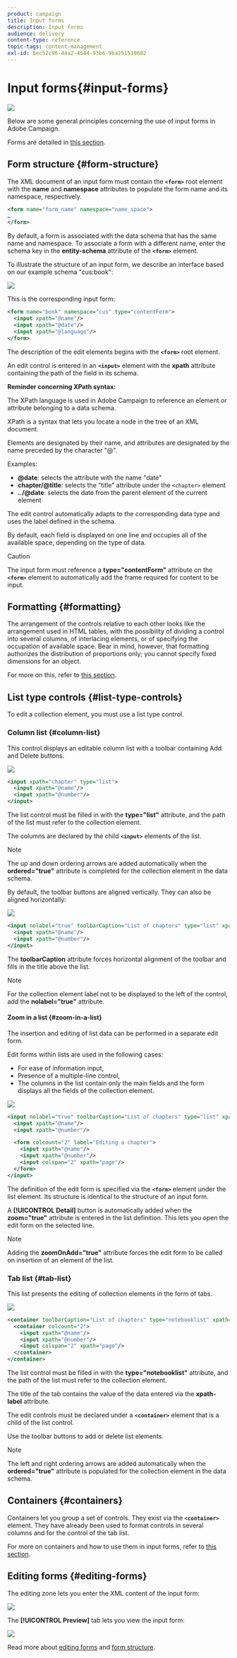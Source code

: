 ```yaml
---
product: campaign
title: Input forms
description: Input forms
audience: delivery
content-type: reference
topic-tags: content-management
exl-id: 8ec52c96-44a2-4544-93b6-9ba251510682
---
```

# Input forms{#input-forms}

![](../../assets/common.svg)

Below are some general principles concerning the use of input forms in Adobe Campaign.

Forms are detailed in [this section](../../configuration/using/identifying-a-form.md).

## Form structure {#form-structure}

The XML document of an input form must contain the **`<form>`** root element with the **name** and **namespace** attributes to populate the form name and its namespace, respectively.

```xml
<form name="form_name" namespace="name_space">
…
</form>
```

By default, a form is associated with the data schema that has the same name and namespace. To associate a form with a different name, enter the schema key in the **entity-schema** attribute of the **`<form>`** element.

To illustrate the structure of an input form, we describe an interface based on our example schema "cus:book":

![](assets/d_ncs_content_form1.png)

This is the corresponding input form:

```xml
<form name="book" namespace="cus" type="contentForm">
  <input xpath="@name"/>
  <input xpath="@date"/>
  <input xpath="@language"/>
</form>
```

The description of the edit elements begins with the **`<form>`** root element.

An edit control is entered in an **`<input>`** element with the **xpath** attribute containing the path of the field in its schema.

**Reminder concerning XPath syntax:**

The XPath language is used in Adobe Campaign to reference an element or attribute belonging to a data schema.

XPath is a syntax that lets you locate a node in the tree of an XML document.

Elements are designated by their name, and attributes are designated by the name preceded by the character "@".

Examples:

* **@date**: selects the attribute with the name "date"
* **chapter/@title**: selects the "title" attribute under the `<chapter>` element
* **../@date**: selects the date from the parent element of the current element

The edit control automatically adapts to the corresponding data type and uses the label defined in the schema.

By default, each field is displayed on one line and occupies all of the available space, depending on the type of data.

>[!CAUTION]
>
>The input form must reference a **type="contentForm"** attribute on the **`<form>`** element to automatically add the frame required for content to be input.

## Formatting {#formatting}

The arrangement of the controls relative to each other looks like the arrangement used in HTML tables, with the possibility of dividing a control into several columns, of interlacing elements, or of specifying the occupation of available space. Bear in mind, however, that formatting authorizes the distribution of proportions only; you cannot specify fixed dimensions for an object.

For more on this, refer to [this section](../../configuration/using/form-structure.md#formatting).

## List type controls {#list-type-controls}

To edit a collection element, you must use a list type control.

### Column list {#column-list}

This control displays an editable column list with a toolbar containing Add and Delete buttons.

![](assets/d_ncs_content_form4.png)

```xml
<input xpath="chapter" type="list">
  <input xpath="@name"/>
  <input xpath="@number"/>
</input>
```

The list control must be filled in with the **type="list"** attribute, and the path of the list must refer to the collection element.

The columns are declared by the child **`<input>`** elements of the list.

>[!NOTE]
>
>The up and down ordering arrows are added automatically when the **ordered="true"** attribute is completed for the collection element in the data schema.

By default, the toolbar buttons are aligned vertically. They can also be aligned horizontally:

![](assets/d_ncs_content_form5.png)

```xml
<input nolabel="true" toolbarCaption="List of chapters" type="list" xpath="chapter">
  <input xpath="@name"/>
  <input xpath="@number"/>
</input>
```

The **toolbarCaption** attribute forces horizontal alignment of the toolbar and fills in the title above the list.

>[!NOTE]
>
>For the collection element label not to be displayed to the left of the control, add the **nolabel="true"** attribute.

#### Zoom in a list {#zoom-in-a-list}

The insertion and editing of list data can be performed in a separate edit form.

Edit forms within lists are used in the following cases:

* For ease of information input,
* Presence of a multiple-line control,
* The columns in the list contain only the main fields and the form displays all the fields of the collection element.

![](assets/d_ncs_content_form7.png)

```xml
<input nolabel="true" toolbarCaption="List of chapters" type="list" xpath="chapter" zoom="true" zoomOnAdd="true">
  <input xpath="@name"/>
  <input xpath="@number"/>

  <form colcount="2" label="Editing a chapter">
    <input xpath="@name"/>
    <input xpath="@number"/>
    <input colspan="2" xpath="page"/>
  </form>
</input>
```

The definition of the edit form is specified via the **`<form>`** element under the list element. Its structure is identical to the structure of an input form.

A **[!UICONTROL Detail]** button is automatically added when the **zoom="true"** attribute is entered in the list definition. This lets you open the edit form on the selected line.

>[!NOTE]
>
>Adding the **zoomOnAdd="true"** attribute forces the edit form to be called on insertion of an element of the list.

### Tab list {#tab-list}

This list presents the editing of collection elements in the form of tabs.

![](assets/d_ncs_content_form6.png)

```xml
<container toolbarCaption="List of chapters" type="notebooklist" xpath="chapter" xpath-label="@name">
  <container colcount="2">
    <input xpath="@name"/>
    <input xpath="@number"/>
    <input colspan="2" xpath="page"/>
  </container>
</container>
```

The list control must be filled in with the **type="notebooklist"** attribute, and the path of the list must refer to the collection element.

The title of the tab contains the value of the data entered via the **xpath-label** attribute.

The edit controls must be declared under a **`<container>`** element that is a child of the list control.

Use the toolbar buttons to add or delete list elements.

>[!NOTE]
>
>The left and right ordering arrows are added automatically when the **ordered="true"** attribute is populated for the collection element in the data schema.

## Containers {#containers}

Containers let you group a set of controls. They exist via the **`<container>`** element. They have already been used to format controls in several columns and for the control of the tab list.

For more on containers and how to use them in input forms, refer to [this section](../../configuration/using/form-structure.md#containers).

## Editing forms {#editing-forms}

The editing zone lets you enter the XML content of the input form:

![](assets/d_ncs_content_form12.png)

The **[!UICONTROL Preview]** tab lets you view the input form:

![](assets/d_ncs_content_form13.png)

Read more about [editing forms](../../configuration/using/editing-forms.md) and [form structure](../../configuration/using/form-structure.md).
